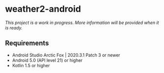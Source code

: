 # weather2-android
*This project is a work in progress.
More information will be provided when it is ready.*

## Requirements
- Android Studio Arctic Fox | 2020.3.1 Patch 3 or newer
- Android 5.0 (API level 21) or higher
- Kotlin 1.5 or higher